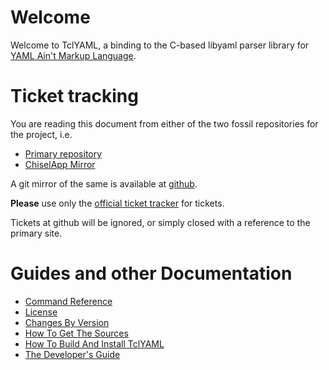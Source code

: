 # Welcome

Welcome to TclYAML, a binding to the C-based libyaml parser library
for [YAML Ain't Markup Language](http://yaml.org).

# Ticket tracking

You are reading this document from either of the two fossil
repositories for the project, i.e.

  - [Primary repository](http://core.tcl-lang.org/akupries/tclyaml)
  - [ChiselApp Mirror](https://chiselapp.com/user/andreas_kupries/repository/tclyaml/index)

A git mirror of the same is available at
[github](https://github.com/andreas-kupries/tclyaml).

__Please__ use only the
[official ticket tracker](https://core.tcl-lang.org/akupries/tclyaml/reportlist)
for tickets.

Tickets at github will be ignored, or simply closed with a reference
to the primary site.

# Guides and other Documentation

   * [Command Reference](../embedded/md/doc/files/tclyaml.md)
   * [License](../embedded/md/doc/files/tclyaml_license.md)
   * [Changes By Version](../embedded/md/doc/files/tclyaml_changes.md)
   * [How To Get The Sources](../embedded/md/doc/files/tclyaml_sources.md)
   * [How To Build And Install TclYAML](../embedded/md/doc/files/tclyaml_installer.md)
   * [The Developer's Guide](../embedded/md/doc/files/tclyaml_devguide.md)
